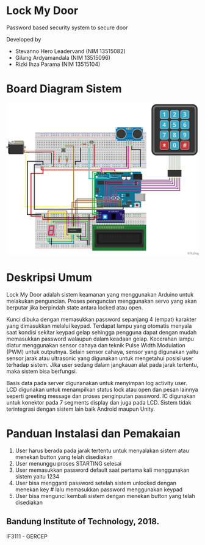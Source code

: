 # Lock My Door
Password based security system to secure door

Developed by
- Stevanno Hero Leadervand (NIM 13515082)
- Gilang Ardyamandala (NIM 13515096)
- Rizki Ihza Parama (NIM 13515104)

# Board Diagram Sistem
![Board Diagram](img/lock.png)

# Deskripsi Umum
Lock My Door adalah sistem keamanan yang menggunakan Arduino untuk melakukan penguncian. Proses penguncian menggunakan servo yang akan berputar jika berpindah state antara locked atau open.

Kunci dibuka dengan memasukkan password sepanjang 4 (empat) karakter yang dimasukkan melalui keypad. Terdapat lampu yang otomatis menyala saat kondisi sekitar keypad gelap sehingga pengguna dapat dengan mudah memasukkan password walaupun dalam keadaan gelap. Kecerahan lampu diatur menggunakan sensor cahaya dan teknik Pulse Width Modulation (PWM) untuk outputnya. Selain sensor cahaya, sensor yang digunakan yaitu sensor jarak atau ultrasonic yang digunakan untuk mengetahui posisi user terhadap sistem. Jika user sedang dalam jangkauan alat pada jarak tertentu, maka sistem bisa berfungsi.

Basis data pada server digunanakan untuk menyimpan log activity user. LCD digunakan untuk menampilkan status lock atau open dan pesan lainnya seperti greeting message dan proses penginputan password. IC digunakan untuk konektor pada 7 segments display dan juga pada LCD.
Sistem tidak terintegrasi dengan sistem lain baik Android maupun Unity.


# Panduan Instalasi dan Pemakaian
1. User harus berada pada jarak tertentu untuk menyalakan sistem atau menekan button yang telah disediakan
2. User menunggu proses STARTING selesai
3. User memasukkan password default saat pertama kali menggunakan sistem yaitu 1234
4. User bisa mengganti password setelah sistem unlocked dengan menekan key # lalu memasukkan password menggunakan keypad
5. User bisa mengunci kembali sistem dengan menekan button yang telah disediakan

## Bandung Institute of Technology, 2018.
IF3111 - GERCEP